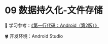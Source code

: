 # 09  数据持久化-文件存储

:watermelon: 学习参考：[《第一行代码：Android（第2版）》](https://xuan0216.github.io/SchoolCode/Share/Android/%E7%AC%AC%E4%B8%80%E8%A1%8C%E4%BB%A3%E7%A0%81Android%20%E7%AC%AC2%E7%89%88.pdf)

:four_leaf_clover: 开发环境：Android Studio
